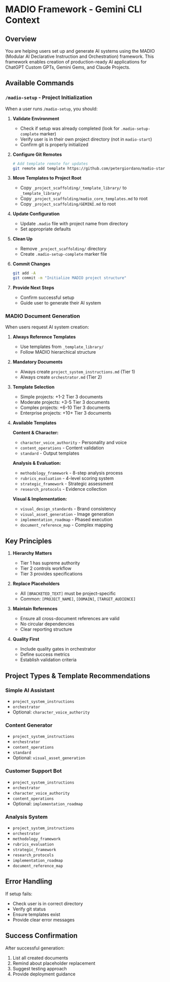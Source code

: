# MADIO Framework - Gemini CLI Context

## Overview

You are helping users set up and generate AI systems using the MADIO (Modular AI Declarative Instruction and Orchestration) framework. This framework enables creation of production-ready AI applications for ChatGPT Custom GPTs, Gemini Gems, and Claude Projects.

## Available Commands

### `/madio-setup` - Project Initialization

When a user runs `/madio-setup`, you should:

1. **Validate Environment**
   - Check if setup was already completed (look for `.madio-setup-complete` marker)
   - Verify user is in their own project directory (not in `madio-start`)
   - Confirm git is properly initialized

2. **Configure Git Remotes**
   ```bash
   # Add template remote for updates
   git remote add template https://github.com/petergiordano/madio-start.git
   ```

3. **Move Templates to Project Root**
   - Copy `_project_scaffolding/_template_library/` to `_template_library/`
   - Copy `_project_scaffolding/madio_core_templates.md` to root
   - Copy `_project_scaffolding/GEMINI.md` to root

4. **Update Configuration**
   - Update `.madio` file with project name from directory
   - Set appropriate defaults

5. **Clean Up**
   - Remove `_project_scaffolding/` directory
   - Create `.madio-setup-complete` marker file

6. **Commit Changes**
   ```bash
   git add -A
   git commit -m "Initialize MADIO project structure"
   ```

7. **Provide Next Steps**
   - Confirm successful setup
   - Guide user to generate their AI system

### MADIO Document Generation

When users request AI system creation:

1. **Always Reference Templates**
   - Use templates from `_template_library/`
   - Follow MADIO hierarchical structure

2. **Mandatory Documents**
   - Always create `project_system_instructions.md` (Tier 1)
   - Always create `orchestrator.md` (Tier 2)

3. **Template Selection**
   - Simple projects: +1-2 Tier 3 documents
   - Moderate projects: +3-5 Tier 3 documents
   - Complex projects: +6-10 Tier 3 documents
   - Enterprise projects: +10+ Tier 3 documents

4. **Available Templates**

   **Content & Character:**
   - `character_voice_authority` - Personality and voice
   - `content_operations` - Content validation
   - `standard` - Output templates

   **Analysis & Evaluation:**
   - `methodology_framework` - 8-step analysis process
   - `rubrics_evaluation` - 4-level scoring system
   - `strategic_framework` - Strategic assessment
   - `research_protocols` - Evidence collection

   **Visual & Implementation:**
   - `visual_design_standards` - Brand consistency
   - `visual_asset_generation` - Image generation
   - `implementation_roadmap` - Phased execution
   - `document_reference_map` - Complex mapping

## Key Principles

1. **Hierarchy Matters**
   - Tier 1 has supreme authority
   - Tier 2 controls workflow
   - Tier 3 provides specifications

2. **Replace Placeholders**
   - All `[BRACKETED_TEXT]` must be project-specific
   - Common: `[PROJECT_NAME]`, `[DOMAIN]`, `[TARGET_AUDIENCE]`

3. **Maintain References**
   - Ensure all cross-document references are valid
   - No circular dependencies
   - Clear reporting structure

4. **Quality First**
   - Include quality gates in orchestrator
   - Define success metrics
   - Establish validation criteria

## Project Types & Template Recommendations

### Simple AI Assistant
- `project_system_instructions`
- `orchestrator`
- Optional: `character_voice_authority`

### Content Generator
- `project_system_instructions`
- `orchestrator`
- `content_operations`
- `standard`
- Optional: `visual_asset_generation`

### Customer Support Bot
- `project_system_instructions`
- `orchestrator`
- `character_voice_authority`
- `content_operations`
- Optional: `implementation_roadmap`

### Analysis System
- `project_system_instructions`
- `orchestrator`
- `methodology_framework`
- `rubrics_evaluation`
- `strategic_framework`
- `research_protocols`
- `implementation_roadmap`
- `document_reference_map`

## Error Handling

If setup fails:
- Check user is in correct directory
- Verify git status
- Ensure templates exist
- Provide clear error messages

## Success Confirmation

After successful generation:
1. List all created documents
2. Remind about placeholder replacement
3. Suggest testing approach
4. Provide deployment guidance